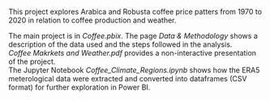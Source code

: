This project explores Arabica and Robusta coffee price patters from 1970 to 2020 in relation to coffee production and weather.

The main project is in *Coffee.pbix*. The page *Data & Methodology* shows a description of the data used and the steps followed in the analysis.  
*Coffee Makrkets and Weather.pdf* provides a non-interactive presentation of the project.  
The Jupyter Notebook *Coffee_Climate_Regions.ipynb* shows how the ERA5 meterological data were extracted and converted into dataframes (CSV format) for further exploration in Power BI. 
